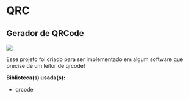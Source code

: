 <h1>QRC</h1>
<h2>Gerador de QRCode</h2>
<img src=https://c.tenor.com/cgoYGj4rhcUAAAAM/qr-code-codigo-qr.gif>

<p>Esse projeto foi criado para ser implementado em algum software que precise de um leitor de qrcode!</p>

<strong>Biblioteca(s) usada(s):</strong></br>

<ul type=square>
<li>qrcode
</ul>
